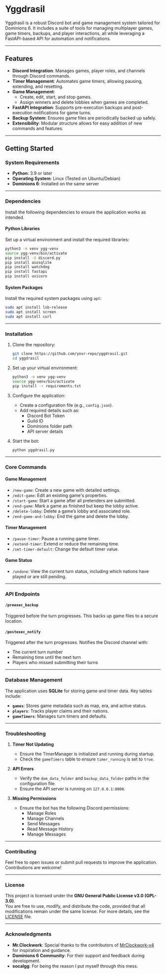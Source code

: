 
# **Yggdrasil**

Yggdrasil is a robust Discord bot and game management system tailored for Dominions 6. It includes a suite of tools for managing multiplayer games, game timers, backups, and player interactions, all while leveraging a FastAPI-based API for automation and notifications.

---

## **Features**
- **Discord Integration**: Manages games, player roles, and channels through Discord commands.
- **Timer Management**: Automates game timers, allowing pausing, extending, and resetting.
- **Game Management**:
  - Create, edit, start, and stop games.
  - Assign winners and delete lobbies when games are completed.
- **FastAPI Integration**: Supports pre-execution backups and post-execution notifications for game turns.
- **Backup System**: Ensures game files are periodically backed up safely.
- **Extensibility**: Modular structure allows for easy addition of new commands and features.

---

## **Getting Started**

### **System Requirements**
- **Python**: 3.9 or later
- **Operating System**: Linux (Tested on Ubuntu/Debian)
- **Dominions 6**: Installed on the same server

---

### **Dependencies**
Install the following dependencies to ensure the application works as intended.

#### **Python Libraries**
Set up a virtual environment and install the required libraries:
```bash
python3 -m venv ygg-venv
source ygg-venv/bin/activate
pip install -U discord.py
pip install aiosqlite
pip install watchdog
pip install fastapi
pip install uvicorn
```

#### **System Packages**
Install the required system packages using `apt`:
```bash
sudo apt install lsb-release
sudo apt install screen
sudo apt install curl
```

---

### **Installation**
1. Clone the repository:
   ```bash
   git clone https://github.com/your-repo/yggdrasil.git
   cd yggdrasil
   ```

2. Set up your virtual environment:
   ```bash
   python3 -m venv ygg-venv
   source ygg-venv/bin/activate
   pip install -r requirements.txt
   ```

3. Configure the application:
   - Create a configuration file (e.g., `config.json`).
   - Add required details such as:
     - Discord Bot Token
     - Guild ID
     - Dominions folder path
     - API server details

4. Start the bot:
   ```bash
   python yggdrasil.py
   ```

---

### **Core Commands**
#### **Game Management**
- `/new-game`: Create a new game with detailed settings.
- `/edit-game`: Edit an existing game's properties.
- `/start-game`: Start a game after all pretenders are submitted.
- `/end-game`: Mark a game as finished but keep the lobby active.
- `/delete-lobby`: Delete a game’s lobby and associated role.
- `/end-game-and-lobby`: End the game and delete the lobby.

#### **Timer Management**
- `/pause-timer`: Pause a running game timer.
- `/extend-timer`: Extend or reduce the remaining time.
- `/set-timer-default`: Change the default timer value.

#### **Game Status**
- `/undone`: View the current turn status, including which nations have played or are still pending.

---

### **API Endpoints**
#### `/preexec_backup`
Triggered before the turn progresses. This backs up game files to a secure location.

#### `/postexec_notify`
Triggered after the turn progresses. Notifies the Discord channel with:
- The current turn number
- Remaining time until the next turn
- Players who missed submitting their turns

---

### **Database Management**
The application uses **SQLite** for storing game and timer data. Key tables include:
- **`games`**: Stores game metadata such as map, era, and active status.
- **`players`**: Tracks player claims and their nations.
- **`gameTimers`**: Manages turn timers and defaults.

---

### **Troubleshooting**
1. **Timer Not Updating**
   - Ensure the TimerManager is initialized and running during startup.
   - Check the `gameTimers` table to ensure `timer_running` is set to `true`.

2. **API Errors**
   - Verify the `dom_data_folder` and `backup_data_folder` paths in the configuration file.
   - Ensure the API server is running on `127.0.0.1:8000`.

3. **Missing Permissions**
   - Ensure the bot has the following Discord permissions:
     - Manage Roles
     - Manage Channels
     - Send Messages
     - Read Message History
     - Manage Messages

---

### **Contributing**
Feel free to open issues or submit pull requests to improve the application. Contributions are welcome! 

---

### **License**
This project is licensed under the **GNU General Public License v3.0 (GPL-3.0)**.  
You are free to use, modify, and distribute the code, provided that all modifications remain under the same license. For more details, see the [LICENSE](LICENSE) file.

---

### **Acknowledgments**
- **Mr.Clockwork**: Special thanks to the contributors of [MrClockwork-v4](https://github.com/Drithyl/MrClockwork-v4) for inspiration and guidance.
- **Dominions 6 Community**: For their support and feedback during development.
- **socalgg**: For being the reason I put myself through this mess.
